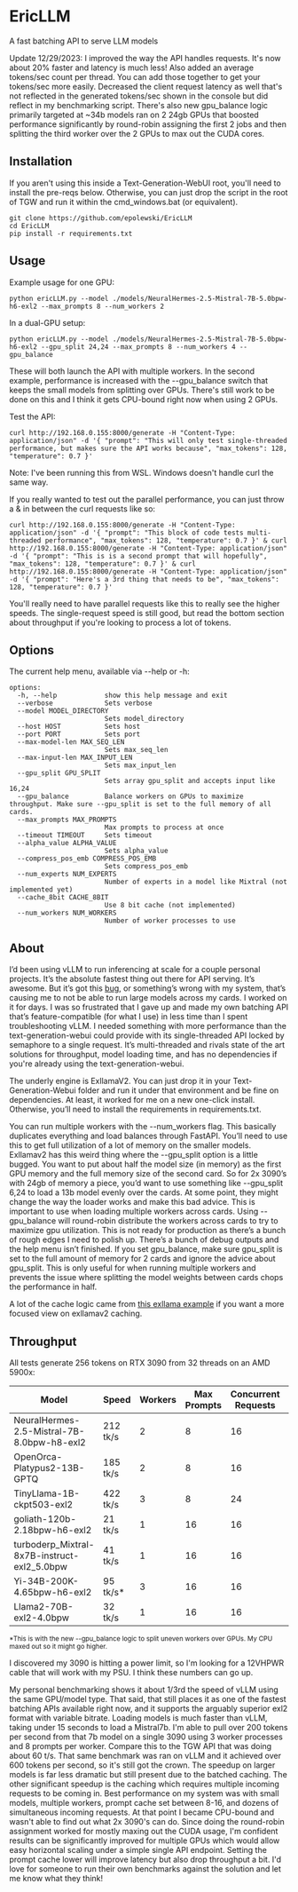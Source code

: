 # EricLLM
A fast batching API to serve LLM models

Update 12/29/2023: I improved the way the API handles requests. It's now about 20% faster and latency is much less! Also added an average tokens/sec count per thread. You can add those together to get your tokens/sec more easily. Decreased the client request latency as well that's not reflected in the generated tokens/sec shown in the console but did reflect in my benchmarking script. There's also new gpu_balance logic primarily targeted at ~34b models ran on 2 24gb GPUs that boosted performance significantly by round-robin assigning the first 2 jobs and then splitting the third worker over the 2 GPUs to max out the CUDA cores.

## Installation

If you aren't using this inside a Text-Generation-WebUI root, you'll need to install the pre-reqs below. Otherwise, you can just drop the script in the root of TGW and run it within the cmd_windows.bat (or equivalent).

```
git clone https://github.com/epolewski/EricLLM
cd EricLLM
pip install -r requirements.txt
```

## Usage

Example usage for one GPU:
```
python ericLLM.py --model ./models/NeuralHermes-2.5-Mistral-7B-5.0bpw-h6-exl2 --max_prompts 8 --num_workers 2
```
In a dual-GPU setup:
```
python ericLLM.py --model ./models/NeuralHermes-2.5-Mistral-7B-5.0bpw-h6-exl2 --gpu_split 24,24 --max_prompts 8 --num_workers 4 --gpu_balance
```
These will both launch the API with multiple workers. In the second example, performance is increased with the --gpu_balance switch that keeps the small models from splitting over GPUs. There's still work to be done on this and I think it gets CPU-bound right now when using 2 GPUs.

Test the API:

```
curl http://192.168.0.155:8000/generate -H "Content-Type: application/json" -d '{ "prompt": "This will only test single-threaded performance, but makes sure the API works because", "max_tokens": 128, "temperature": 0.7 }'
```
Note: I've been running this from WSL. Windows doesn't handle curl the same way.

If you really wanted to test out the parallel performance, you can just throw a & in between the curl requests like so:

```
curl http://192.168.0.155:8000/generate -H "Content-Type: application/json" -d '{ "prompt": "This block of code tests multi-threaded performance", "max_tokens": 128, "temperature": 0.7 }' & curl http://192.168.0.155:8000/generate -H "Content-Type: application/json" -d '{ "prompt": "This is is a second prompt that will hopefully", "max_tokens": 128, "temperature": 0.7 }' & curl http://192.168.0.155:8000/generate -H "Content-Type: application/json" -d '{ "prompt": "Here's a 3rd thing that needs to be", "max_tokens": 128, "temperature": 0.7 }'
```

You'll really need to have parallel requests like this to really see the higher speeds. The single-request speed is still good, but read the bottom section about throughput if you're looking to process a lot of tokens.

## Options

The current help menu, available via --help or -h:
```
options:
  -h, --help            show this help message and exit
  --verbose             Sets verbose
  --model MODEL_DIRECTORY
                        Sets model_directory
  --host HOST           Sets host
  --port PORT           Sets port
  --max-model-len MAX_SEQ_LEN
                        Sets max_seq_len
  --max-input-len MAX_INPUT_LEN
                        Sets max_input_len
  --gpu_split GPU_SPLIT
                        Sets array gpu_split and accepts input like 16,24
  --gpu_balance         Balance workers on GPUs to maximize throughput. Make sure --gpu_split is set to the full memory of all cards.
  --max_prompts MAX_PROMPTS
                        Max prompts to process at once
  --timeout TIMEOUT     Sets timeout
  --alpha_value ALPHA_VALUE
                        Sets alpha_value
  --compress_pos_emb COMPRESS_POS_EMB
                        Sets compress_pos_emb
  --num_experts NUM_EXPERTS
                        Number of experts in a model like Mixtral (not implemented yet)
  --cache_8bit CACHE_8BIT
                        Use 8 bit cache (not implemented)
  --num_workers NUM_WORKERS
                        Number of worker processes to use
```

## About

I’d been using vLLM to run inferencing at scale for a couple personal projects. It’s the absolute fastest thing out there for API serving. It’s awesome. But it’s got this [bug](https://github.com/vllm-project/vllm/issues/1116), or something’s wrong with my system, that’s causing me to not be able to run large models across my cards. I worked on it for days. I was so frustrated that I gave up and made my own batching API that’s feature-compatible (for what I use) in less time than I spent troubleshooting vLLM. I needed something with more performance than the text-generation-webui could provide with its single-threaded API locked by semaphore to a single request. It’s multi-threaded and rivals state of the art solutions for throughput, model loading time, and has no dependencies if you're already using the text-generation-webui.

The underly engine is ExllamaV2. You can just drop it in your Text-Generation-Webui folder and run it under that environment and be fine on dependencies. At least, it worked for me on a new one-click install. Otherwise, you’ll need to install the requirements in requirements.txt.

You can run multiple workers with the --num_workers flag. This basically duplicates everything and load balances through FastAPI. You’ll need to use this to get full utilization of a lot of memory on the smaller models.
Exllamav2 has this weird thing where the --gpu_split option is a little bugged. You want to put about half the model size (in memory) as the first GPU memory and the full memory size of the second card. So for 2x 3090’s with 24gb of memory a piece, you’d want to use something like --gpu_split 6,24 to load a 13b model evenly over the cards. At some point, they might change the way the loader works and make this bad advice. This is important to use when loading multiple workers across cards. Using --gpu_balance will round-robin distribute the workers across cards to try to maximize gpu utilization.
This is not ready for production as there’s a bunch of rough edges I need to polish up. There’s a bunch of debug outputs and the help menu isn’t finished. If you set gpu_balance, make sure gpu_split is set to the full amount of memory for 2 cards and ignore the advice about gpu_split. This is only useful for when running multiple workers and prevents the issue where splitting the model weights between cards chops the performance in half.

A lot of the cache logic came from [this exllama example](https://github.com/turboderp/exllamav2/blob/master/examples/multiple_caches.py) if you want a more focused view on exllamav2 caching.

## Throughput
All tests generate 256 tokens on RTX 3090 from 32 threads on an AMD 5900x:

| Model | Speed | Workers | Max Prompts | Concurrent Requests | # 3090's |
| --- | --- | --- | --- | --- | --- |
| NeuralHermes-2.5-Mistral-7B-8.0bpw-h8-exl2 | 212 tk/s | 2 | 8 | 16 | 1 |
| OpenOrca-Platypus2-13B-GPTQ | 185 tk/s | 2 | 8 | 16 | 1 |
| TinyLlama-1B-ckpt503-exl2 | 422 tk/s | 3 | 8 | 24 | 1 |
| goliath-120b-2.18bpw-h6-exl2 | 21 tk/s | 1 | 16 | 16 | 2 |
| turboderp_Mixtral-8x7B-instruct-exl2_5.0bpw | 41 tk/s | 1 | 16 | 16 | 2 |
| Yi-34B-200K-4.65bpw-h6-exl2 | 95 tk/s* | 3 | 16 | 16 | 2 |
| Llama2-70B-exl2-4.0bpw | 32 tk/s | 1 | 16 | 16 | 2 |

<sup>*This is with the new --gpu_balance logic to split uneven workers over GPUs. My CPU maxed out so it might go higher.</sup>

I discovered my 3090 is hitting a power limit, so I'm looking for a 12VHPWR cable that will work with my PSU. I think these numbers can go up. 

My personal benchmarking shows it about 1/3rd the speed of vLLM using the same GPU/model type. That said, that still places it as one of the fastest batching APIs available right now, and it supports the arguably superior exl2 format with variable bitrate. Loading models is much faster than vLLM, taking under 15 seconds to load a Mistral7b. I'm able to pull over 200 tokens per second from that 7b model on a single 3090 using 3 worker processes and 8 prompts per worker. Compare this to the TGW API that was doing about 60 t/s. That same benchmark was ran on vLLM and it achieved over 600 tokens per second, so it's still got the crown. The speedup on larger models is far less dramatic but still present due to the batched caching. The other significant speedup is the caching which requires multiple incoming requests to be coming in. Best performance on my system was with small models, multiple workers, prompt cache set between 8-16, and dozens of simultaneous incoming requests. At that point I became CPU-bound and wasn't able to find out what 2x 3090's can do. Since doing the round-robin assignment worked for mostly maxing out the CUDA usage, I'm confident results can be significantly improved for multiple GPUs which would allow easy horizontal scaling under a simple single API endpoint. Setting the prompt cache lower will improve latency but also drop throughput a bit. I'd love for someone to run their own benchmarks against the solution and let me know what they think!

